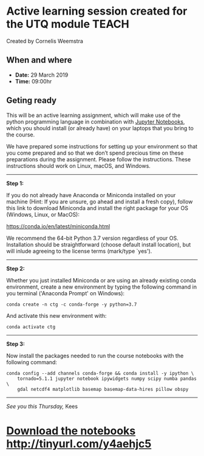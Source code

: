# Active learning session created for the UTQ module TEACH
Created by Cornelis Weemstra

## When and where

- **Date:** 29 March 2019
- **Time:** 09:00hr

## Geting ready

This will be an active learning assignment, which will make use of the python programming language in combination with [Jupyter Notebooks](https://jupyter.org/), which you should install (or already have) on your laptops that you bring to the course.

We have prepared some instructions for setting up your environment so that you come prepared and so that we don’t spend precious time on these preparations during the assignment. Please follow the instructions. These instructions should work on Linux, macOS, and Windows.



---
**Step 1:**

If you do not already have Anaconda or Miniconda installed on your machine (Hint: If you are unsure, go ahead and install a fresh copy), follow this link to download Miniconda and install the right package for your OS (Windows, Linux, or MacOS): 

https://conda.io/en/latest/miniconda.html

We recommend the 64-bit Python 3.7 version regardless of your OS. Installation should be straightforward (choose default install location), but will inlude agreeing to the license terms (mark/type `yes').



---
**Step 2:**

Whether you just installed Miniconda or are using an already existing conda environment, create a new environment by typing the following command in you terminal ('Anaconda Prompt' on Windows):

```shell
conda create -n ctg -c conda-forge -y python=3.7
```

And activate this new environment with:

```shell
conda activate ctg
```

---
**Step 3:**

Now install the packages needed to run the course notebooks with the following command:

```shell
conda config --add channels conda-forge && conda install -y ipython \
    tornado=5.1.1 jupyter notebook ipywidgets numpy scipy numba pandas \
    gdal netcdf4 matplotlib basemap basemap-data-hires pillow obspy
```

---

*See you this Thursday,*
Kees

# [Download the notebooks](http://tinyurl.com/y4aehjc5) http://tinyurl.com/y4aehjc5
